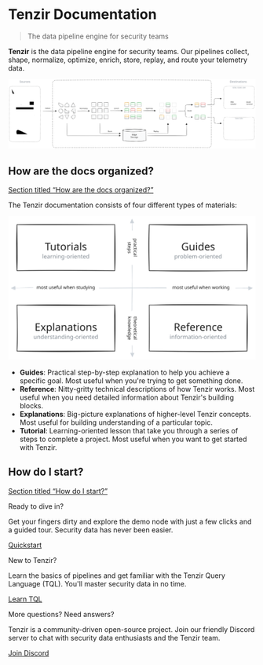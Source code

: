 # Tenzir Documentation

> The data pipeline engine for security teams

**Tenzir** is the data pipeline engine for security teams. Our pipelines collect, shape, normalize, optimize, enrich, store, replay, and route your telemetry data.

![End-to-end pipeline](/_astro/end-to-end-pipeline.CicYXk_o_QxI6y.svg)

## How are the docs organized?

[Section titled “How are the docs organized?”](#how-are-the-docs-organized)

The Tenzir documentation consists of four different types of materials:

<!-- The SVG image -->

![Documentation structure](/docs-structure.svg)

<!-- Clickable overlay areas -->

<!-- Tutorials (top-left) -->

[](/tutorials/)

<!-- Guides (top-right) -->

[](/guides/)

<!-- Explanations (bottom-left) -->

[](/explanations/)

<!-- Reference (bottom-right) -->

[](/reference/)

* **Guides**: Practical step-by-step explanation to help you achieve a specific goal. Most useful when you're trying to get something done.
* **Reference**: Nitty-gritty technical descriptions of how Tenzir works. Most useful when you need detailed information about Tenzir's building blocks.
* **Explanations**: Big-picture explanations of higher-level Tenzir concepts. Most useful for building understanding of a particular topic.
* **Tutorial**: Learning-oriented lesson that take you through a series of steps to complete a project. Most useful when you want to get started with Tenzir.

## How do I start?

[Section titled “How do I start?”](#how-do-i-start)

Ready to dive in?

Get your fingers dirty and explore the demo node with just a few clicks and a guided tour. Security data has never been easier.

[Quickstart](guides/quickstart)

New to Tenzir?

Learn the basics of pipelines and get familiar with the Tenzir Query Language (TQL). You'll master security data in no time.

[Learn TQL](explanations/architecture/pipeline)

More questions? Need answers?

Tenzir is a community-driven open-source project. Join our friendly Discord server to chat with security data enthusiasts and the Tenzir team.

[Join Discord](/discord)